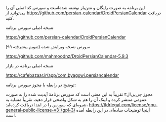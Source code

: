 این برنامه به صورت رایگان و متن‌باز نوشته شده‌است و سورس کد اصلی آن را می‌توانید از https://github.com/persian-calendar/DroidPersianCalendar دریافت کنید.

نسخه اصلی سورس برنامه

https://github.com/persian-calendar/DroidPersianCalendar

سورس نسخه ویرایش شده (تقویم پیشرفته ۹۹)

https://github.com/mahmoodnz/DroidPersianCalendar-5.9.3

نسخه اصلی برنامه در بازار

https://cafebazaar.ir/app/com.byagowi.persiancalendar

توضیح در رابطه با مجوز سورس برنامه:

مجوز جی‌پی‌ال۳ تقریباً به این معنی است که سورس برنامهٔ آپدیت شده را به صورت عمومی منتشر کرده و لینک آن را هم به شکل واضحی قرار دهید، تقریباً مشابه به شیوه‌ای که سورس را در ابتدا دریافت کرده‌اید،  https://tldrlegal.com/license/gnu-general-public-license-v3-(gpl-3) اینجا توضیحات ساده‌ای در این رابطه آمده است.

